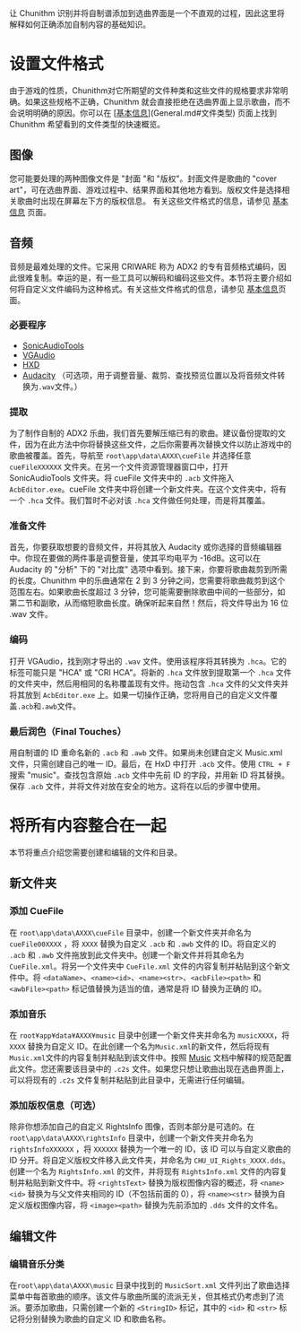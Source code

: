 让 Chunithm 识别并将自制谱添加到选曲界面是一个不直观的过程，因此这里将解释如何正确添加自制内容的基础知识。

# 设置文件格式

由于游戏的性质，Chunithm对它所期望的文件种类和这些文件的规格要求非常明确。如果这些规格不正确，Chunithm 就会直接拒绝在选曲界面上显示歌曲，而不会说明明确的原因。你可以在 [[基本信息](General.md)](General.md#文件类型) 页面上找到 Chunithm 希望看到的文件类型的快速概览。

## 图像

您可能要处理的两种图像文件是 "封面 "和 "版权"。封面文件是歌曲的 "cover art"，可在选曲界面、游戏过程中、结果界面和其他地方看到。版权文件是选择相关歌曲时出现在屏幕左下方的版权信息。 有关这些文件格式的信息，请参见 [基本信息](General.md#文件类型) 页面。

## 音频

音频是最难处理的文件。它采用 CRIWARE 称为 ADX2 的专有音频格式编码，因此很难复制。幸运的是，有一些工具可以解码和编码这些文件。本节将主要介绍如何将自定义文件编码为这种格式。有关这些文件格式的信息，请参见 [基本信息](General.md#音频文件)页面。

### 必要程序

* [SonicAudioTools](https://github.com/blueskythlikesclouds/SonicAudioTools)
* [VGAudio](https://github.com/Thealexbarney/VGAudio)
* [HXD](https://mh-nexus.de/en/hxd/)
* [Audacity](https://www.audacityteam.org/) （可选项，用于调整音量、裁剪、查找预览位置以及将音频文件转换为`.wav`文件。）

### 提取

为了制作自制的 ADX2 乐曲，我们首先要解压缩已有的歌曲。建议备份提取的文件，因为在此方法中你将替换这些文件，之后你需要再次替换文件以防止游戏中的歌曲被覆盖。首先，导航至 ``root\app\data\AXXX\cueFile`` 并选择任意 ``cueFileXXXXXX`` 文件夹。在另一个文件资源管理器窗口中，打开 SonicAudioTools 文件夹。将 cueFile 文件夹中的 ``.acb`` 文件拖入 ``AcbEditor.exe``。cueFile 文件夹中将创建一个新文件夹。在这个文件夹中，将有一个 ``.hca`` 文件。我们暂时不必对该 ``.hca`` 文件做任何处理，而是将其覆盖。

### 准备文件

首先，你要获取想要的音频文件，并将其放入 Audacity 或你选择的音频编辑器中。你现在要做的两件事是调整音量，使其平均电平为 -16dB。这可以在 Audacity 的 "分析" 下的 "对比度" 选项中看到。接下来，你要将歌曲裁剪到所需的长度。Chunithm 中的乐曲通常在 2 到 3 分钟之间，您需要将歌曲裁剪到这个范围左右。如果歌曲长度超过 3 分钟，您可能需要删除歌曲中间的一些部分，如第二节和副歌，从而缩短歌曲长度。确保听起来自然！然后，将文件导出为 16 位 .wav 文件。

### 编码

打开 VGAudio，找到刚才导出的 ``.wav`` 文件。使用该程序将其转换为 ``.hca``。它的标签可能只是 "HCA" 或 "CRI HCA"。将新的 ``.hca`` 文件放到提取第一个 ``.hca`` 文件的文件夹中，然后用相同的名称覆盖现有文件。拖动包含 ``.hca`` 文件的父文件夹并将其放到 ``AcbEditor.exe`` 上。如果一切操作正确，您将用自己的自定义文件覆盖``.acb``和``.awb``文件。

### 最后润色（Final Touches）

用自制谱的 ID 重命名新的 ``.acb`` 和 ``.awb`` 文件。如果尚未创建自定义 Music.xml 文件，只需创建自己的唯一 ID。最后，在 HxD 中打开 ``.acb`` 文件。使用 ``CTRL + F`` 搜索 "music"。查找包含原始 ``.acb`` 文件中先前 ID 的字段，并用新 ID 将其替换。保存 ``.acb`` 文件，并将文件对放在安全的地方。这将在以后的步骤中使用。

# 将所有内容整合在一起

本节将重点介绍您需要创建和编辑的文件和目录。

## 新文件夹

### 添加 CueFile

在 ``root\app\data\AXXX\cueFile`` 目录中，创建一个新文件夹并命名为 ``cueFile00XXXX`` ，将 ``XXXX`` 替换为自定义 ``.acb`` 和 ``.awb`` 文件的 ID。将自定义的 ``.acb`` 和 ``.awb`` 文件拖放到此文件夹中。创建一个新文件并将其命名为 ``CueFile.xml``。将另一个文件夹中 ``CueFile.xml`` 文件的内容复制并粘贴到这个新文件中。将 ``<dataName>``、``<name><id>``、``<name><str>``、``<acbFile><path>`` 和 ``<awbFile><path>`` 标记值替换为适当的值，通常是将 ID 替换为正确的 ID。

### 添加音乐

在 ``root¥app¥data¥AXXX¥music`` 目录中创建一个新文件夹并命名为 ``musicXXXX``，将 ``XXXX`` 替换为自定义 ID。在此创建一个名为``Music.xml``的新文件，然后将现有``Music.xml``文件的内容复制并粘贴到该文件中。按照 [Music](Music.md) 文档中解释的规范配置此文件。您还需要该目录中的 ``.c2s`` 文件。如果您只想让歌曲出现在选曲界面上，可以将现有的 ``.c2s`` 文件复制并粘贴到此目录中，无需进行任何编辑。

### 添加版权信息（可选）

除非你想添加自己的自定义 RightsInfo 图像，否则本部分是可选的。在 ``root\app\data\AXXX\rightsInfo`` 目录中，创建一个新文件夹并命名为 ``rightsInfoXXXXXX`` ，将 ``XXXXXX`` 替换为一个唯一的 ID，该 ID 可以与自定义歌曲的 ID 分开。将自定义版权文件移入此文件夹，并命名为 ``CHU_UI_Rights_XXXX.dds``。创建一个名为 ``RightsInfo.xml`` 的文件，并将现有 ``RightsInfo.xml`` 文件的内容复制并粘贴到新文件中。将 ``<rightsText>`` 替换为版权图像内容的概述，将 ``<name><id>`` 替换为与父文件夹相同的 ID（不包括前面的 0），将 ``<name><str>`` 替换为自定义版权图像内容，将 ``<image><path>`` 替换为先前添加的 ``.dds`` 文件的文件名。

## 编辑文件

### 编辑音乐分类

在``root\app\data\AXXX\music`` 目录中找到的 ``MusicSort.xml`` 文件列出了歌曲选择菜单中每首歌曲的顺序。该文件与歌曲所属的流派无关，但其格式仍考虑到了流派。要添加歌曲，只需创建一个新的 ``<StringID>`` 标记，其中的 ``<id>`` 和 ``<str>`` 标记将分别替换为歌曲的自定义 ID 和歌曲名称。